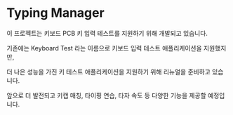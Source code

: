 # Typing Manager

이 프로젝트는 키보드 PCB 키 입력 테스트를 지원하기 위해 개발되고 있습니다.

기존에는 Keyboard Test 라는 이름으로 키보드 입력 테스트 애플리케이션을 지원했지만,

더 나은 성능을 가진 키 테스트 애플리케이션을 지원하기 위해 리뉴얼을 준비하고 있습니다.

앞으로 더 발전되고 키캡 매칭, 타이핑 연습, 타자 속도 등 다양한 기능을 제공할 예정입니다.
